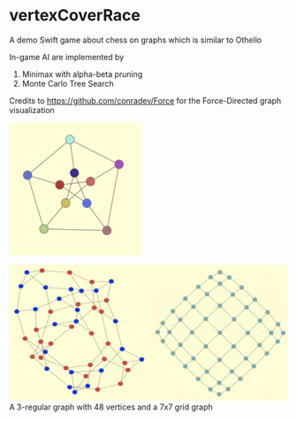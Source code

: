 # vertexCoverRace
A demo Swift game about chess on graphs which is similar to Othello

In-game AI are implemented by 
1. Minimax with alpha-beta pruning 
2. Monte Carlo Tree Search

Credits to https://github.com/conradev/Force for the Force-Directed graph visualization

<img src="https://github.com/arepirpi/vertexCoverRace/blob/master/img1.png" width="240" height="240">

![img2](https://github.com/arepirpi/vertexCoverRace/blob/master/img2.png)
A 3-regular graph with 48 vertices and a 7x7 grid graph
